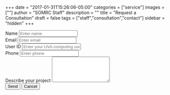 +++
date = "2017-01-31T15:26:06-05:00"
categories = ["service"]
images = [""]
author = "SOMRC Staff"
description = ""
title = "Request a Consultation"
draft = false
tags = ["staff","consultation","contact"]
sidebar = "hidden"
+++

<script src="https://www.google.com/recaptcha/api.js" async defer></script>
<form action="https://handlers.uvasomrc.io/consult/" method="POST">
  <div class="form-group">
    <label for="inputName">Name</label>
    <input type="text" name="_name" id="inputName" class="form-control" placeholder="Enter name">
  </div>
  <div class="form-group">
    <label for="inputEmail">Email</label>
    <input type="email" name="_replyto" id="inputEmail" class="form-control" aria-describedby="emailHelp" placeholder="Enter email">
  </div>
  <div class="form-group">
    <label for="inputUvaHandle">User ID</label>
    <input type="text" name="_uvahandle" id="inputUvaHandle" class="form-control" placeholder="Enter your UVA computing user ID, i.e. mst3k">
  </div>
  <div class="form-group">
    <label for="inputPhone">Phone</label>
    <input type="text" name="_phone" id="inputPhone" class="form-control" placeholder="Enter phone">
  </div>
  <div class="form-group">
    <label for="Textarea">Describe your project</label>
    <textarea class="form-control" id="Textarea" rows="5" name="_project"></textarea>
  </div>
  <div class="form-group">
    <div class="g-recaptcha" data-sitekey="6Ld9qIkUAAAAAKCAj8KRvpYAGraCgzgiTC8wHnWI"></div>
  </div>
  <button type="submit" value="Send" class="btn btn-primary">Send</button>
  <a href="https://somrc.virginia.edu/"><button class="btn btn-secondary">Cancel</button></a>
</form>
